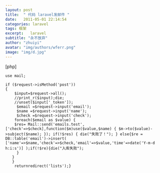 ```yaml
---
layout: post
title:  " 代码 laravel发邮件 "
date:   2011-05-01 22:14:54
categories: laravel
tags: 框架
excerpt:   laravel
subtitle: "永不放弃"
author: "zhuiyi"
avatar: "img/authors/wferr.png"
image: "img/d.jpg"
---
```

[php] 

    use mail;  
      
    if ($request->isMethod('post'))  
    {  
        $input=$request->all();  
        //print_r($input);die;   
        //unset($input['_token']);  
         $email =$request->input('email');  
         $name =$request->input('name');  
         $check =$request->input('check');  
        foreach($email as $value) {  
        $res= Mail::send('emails.test',['check'=>$check],function($m)use($value,$name) { $m->to($value)->subject($name); }); if(!$res) { die("失败了！"); } else{$re = DB::table('email')->insert( ['name'=>$name,'check'=>$check,'email'=>$value,'time'=>date('Y-m-d h:i:s')] );if(!$re){die("入库失败");  
         }  
       }   
       }  
        returnredirect('lists');}  
